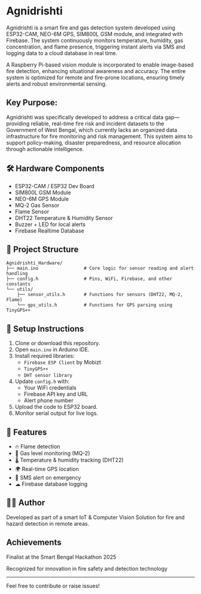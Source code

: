 # Agnidrishti 

Agnidrishti is a smart fire and gas detection system developed using ESP32-CAM, NEO-6M GPS, SIM800L GSM module, and integrated with Firebase. The system continuously monitors temperature, humidity, gas concentration, and flame presence, triggering instant alerts via SMS and logging data to a cloud database in real time.

A Raspberry Pi-based vision module is incorporated to enable image-based fire detection, enhancing situational awareness and accuracy. The entire system is optimized for remote and fire-prone locations, ensuring timely alerts and robust environmental sensing.

## Key Purpose:

Agnidrishti was specifically developed to address a critical data gap—providing reliable, real-time fire risk and incident datasets to the Government of West Bengal, which currently lacks an organized data infrastructure for fire monitoring and risk management. This system aims to support policy-making, disaster preparedness, and resource allocation through actionable intelligence.

## 🛠 Hardware Components

- ESP32-CAM / ESP32 Dev Board
- SIM800L GSM Module
- NEO-6M GPS Module
- MQ-2 Gas Sensor
- Flame Sensor
- DHT22 Temperature & Humidity Sensor
- Buzzer + LED for local alerts
- Firebase Realtime Database

## 📂 Project Structure

```
Agnidrishti_Hardware/
├── main.ino                 # Core logic for sensor reading and alert handling
├── config.h                 # Pins, WiFi, Firebase, and other constants
└── utils/
    ├── sensor_utils.h       # Functions for sensors (DHT22, MQ-2, Flame)
    └── gps_utils.h          # Functions for GPS parsing using TinyGPS++
```

## 🔧 Setup Instructions

1. Clone or download this repository.
2. Open `main.ino` in Arduino IDE.
3. Install required libraries:
   - `Firebase ESP Client` by Mobizt
   - `TinyGPS++`
   - `DHT sensor library`
4. Update `config.h` with:
   - Your WiFi credentials
   - Firebase API key and URL
   - Alert phone number
5. Upload the code to ESP32 board.
6. Monitor serial output for live logs.

## 📡 Features

- 🔥 Flame detection
- 🧪 Gas level monitoring (MQ-2)
- 🌡 Temperature & humidity tracking (DHT22)
- 🌍 Real-time GPS location
- 📲 SMS alert on emergency
- ☁ Firebase database logging

## 👨‍💻 Author

Developed as part of a smart IoT & Computer Vision Solution for fire and hazard detection in remote areas.

## Achievements
Finalist at the Smart Bengal Hackathon 2025

Recognized for innovation in fire safety and detection technology

---

Feel free to contribute or raise issues!

